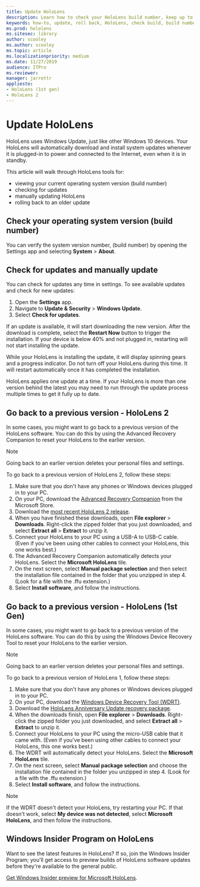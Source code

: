 ```yaml
---
title: Update HoloLens
description: Learn how to check your HoloLens build number, keep up to date with device updates, and roll back updates.
keywords: how-to, update, roll back, HoloLens, check build, build number
ms.prod: hololens
ms.sitesec: library
author: scooley
ms.author: scooley
ms.topic: article
ms.localizationpriority: medium
ms.date: 11/27/2019
audience: ITPro
ms.reviewer: 
manager: jarrettr
appliesto:
- HoloLens (1st gen)
- HoloLens 2
---
```


# Update HoloLens

HoloLens uses Windows Update, just like other Windows 10 devices. Your HoloLens will automatically download and install system updates whenever it is plugged-in to power and connected to the Internet, even when it is in standby.

This article will walk through HoloLens tools for:

- viewing your current operating system version (build number)
- checking for updates
- manually updating HoloLens
- rolling back to an older update

## Check your operating system version (build number)

You can verify the system version number, (build number) by opening the Settings app and selecting **System** > **About**.

## Check for updates and manually update

You can check for updates any time in settings.  To see available updates and check for new updates:

1. Open the **Settings** app.
1. Navigate to **Update & Security** > **Windows Update**.
1. Select **Check for updates**.

If an update is available, it will start downloading the new version. After the download is complete, select the **Restart Now** button to trigger the installation. If your device is below 40% and not plugged in, restarting will not start installing the update.

While your HoloLens is installing the update, it will display spinning gears and a progress indicator. Do not turn off your HoloLens during this time. It will restart automatically once it has completed the installation.

HoloLens applies one update at a time.  If your HoloLens is more than one version behind the latest you may need to run through the update process multiple times to get it fully up to date.

## Go back to a previous version - HoloLens 2

In some cases, you might want to go back to a previous version of the HoloLens software. You can do this by using the Advanced Recovery Companion to reset your HoloLens to the earlier version.

> [!NOTE]
> Going back to an earlier version deletes your personal files and settings.

To go back to a previous version of HoloLens 2, follow these steps:

1. Make sure that you don't have any phones or Windows devices plugged in to your PC.
1. On your PC, download the [Advanced Recovery Companion](https://www.microsoft.com/p/advanced-recovery-companion/9p74z35sfrs8?activetab=pivot:overviewtab) from the Microsoft Store.
1. Download the [most recent HoloLens 2 release](https://aka.ms/hololens2download).
1. When you have finished these downloads, open **File explorer** > **Downloads**. Right-click the zipped folder that you just downloaded, and select **Extract all** > **Extract** to unzip it.
1. Connect your HoloLens to your PC using a USB-A to USB-C cable. (Even if you've been using other cables to connect your HoloLens, this one works best.)
1. The Advanced Recovery Companion automatically detects your HoloLens. Select the **Microsoft HoloLens** tile.
1. On the next screen, select **Manual package selection** and then select the installation file contained in the folder that you unzipped in step 4. (Look for a file with the .ffu extension.)
1. Select **Install software**, and follow the instructions.

## Go back to a previous version - HoloLens (1st Gen)

In some cases, you might want to go back to a previous version of the HoloLens software. You can do this by using the Windows Device Recovery Tool to reset your HoloLens to the earlier version.

> [!NOTE]
> Going back to an earlier version deletes your personal files and settings.

To go back to a previous version of HoloLens 1, follow these steps:

1. Make sure that you don't have any phones or Windows devices plugged in to your PC.
1. On your PC, download the [Windows Device Recovery Tool (WDRT)](https://support.microsoft.com/help/12379).
1. Download the [HoloLens Anniversary Update recovery package](https://aka.ms/hololensrecovery).
1. When the downloads finish, open **File explorer** > **Downloads**. Right-click the zipped folder you just downloaded, and select **Extract all** > **Extract** to unzip it.
1. Connect your HoloLens to your PC using the micro-USB cable that it came with. (Even if you've been using other cables to connect your HoloLens, this one works best.)
1. The WDRT will automatically detect your HoloLens. Select the **Microsoft HoloLens** tile.
1. On the next screen, select **Manual package selection** and choose the installation file contained in the folder you unzipped in step 4. (Look for a file with the .ffu extension.)
1. Select **Install software**, and follow the instructions.

> [!NOTE]
> If the WDRT doesn't detect your HoloLens, try restarting your PC. If that doesn't work, select **My device was not detected**, select **Microsoft HoloLens**, and then follow the instructions.

## Windows Insider Program on HoloLens

Want to see the latest features in HoloLens?  If so, join the Windows Insider Program; you'll get access to preview builds of HoloLens software updates before they're available to the general public.

[Get Windows Insider preview for Microsoft HoloLens](hololens-insider.md).
